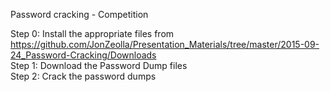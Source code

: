 Password cracking - Competition

Step 0: Install the appropriate files from https://github.com/JonZeolla/Presentation_Materials/tree/master/2015-09-24_Password-Cracking/Downloads  
Step 1: Download the Password Dump files  
Step 2: Crack the password dumps  
